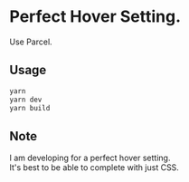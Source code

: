 # Perfect Hover Setting.
Use Parcel.

## Usage
```bash
yarn
yarn dev
yarn build
```

## Note
I am developing for a perfect hover setting.  
 It's best to be able to complete with just CSS.
